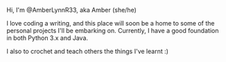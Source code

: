 Hi, I'm @AmberLynnR33, aka Amber (she/he)

I love coding a writing, and this place will soon be a home to some of the personal projects I'll be embarking on. Currently, I have a good foundation in both Python 3.x and Java.

I also to crochet and teach others the things I've learnt :)
